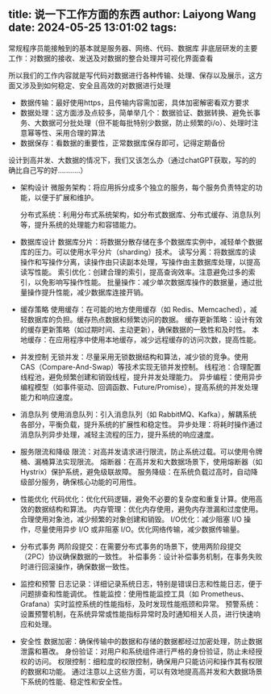 title: 说一下工作方面的东西
author: Laiyong Wang
date: 2024-05-25 13:01:02
tags:
---
常规程序员能接触到的基本就是服务器、网络、代码、数据库
非底层研发的主要工作：对数据的接收、发送及对数据的整合处理并可视化界面查看

所以我们的工作内容就是写代码对数据进行各种传输、处理、保存以及展示，这方面又涉及到如何稳定、安全且高效的对数据进行处理

- 数据传输：最好使用https，且传输内容需加密，具体加密解密看双方要求
- 数据处理：这方面涉及点较多，简单举几个：数据验证、数据转换、避免长事务、大数据可分批处理（但不能每批特别少数据，防止频繁的i/o）、处理时注意幂等性、采用合理的算法
- 数据保存：看数据的重要性，正常数据库保存即可，记得定期备份

设计到高并发、大数据的情况下，我们又该怎么办（通过chatGPT获取，写的的确比自己写的好...........）
- 架构设计
  微服务架构：将应用拆分成多个独立的服务，每个服务负责特定的功能，以便于扩展和维护。

  分布式系统：利用分布式系统架构，如分布式数据库、分布式缓存、消息队列等，提升系统的处理能力和容错能力。

- 数据库设计
  数据库分片：将数据分散存储在多个数据库实例中，减轻单个数据库的压力。可以使用水平分片（sharding）技术。
  读写分离：将数据库的读操作和写操作分离，读操作由只读副本处理，写操作由主数据库处理，以提高读写性能。
  索引优化：创建合理的索引，提高查询效率。注意避免过多的索引，以免影响写操作性能。
  批量操作：减少单次数据库操作的数据量，通过批量操作提升性能，减少数据库连接开销。

- 缓存策略
  使用缓存：在可能的地方使用缓存（如 Redis、Memcached），减轻数据库的负担。缓存热点数据和频繁访问的数据。
  缓存更新策略：设计有效的缓存更新策略（如过期时间、主动更新），确保数据的一致性和及时性。
  本地缓存：在应用程序中使用本地缓存，减少远程缓存的访问次数，提高性能。
  
- 并发控制
  无锁并发：尽量采用无锁数据结构和算法，减少锁的竞争。使用 CAS（Compare-And-Swap）等技术实现无锁并发控制。
  线程池：合理配置线程池，避免频繁创建和销毁线程，提升并发处理能力。
  异步编程：使用异步编程模型（如事件驱动、回调函数、Future/Promise），提高系统的并发处理能力和响应速度。


- 消息队列
  使用消息队列：引入消息队列（如 RabbitMQ、Kafka），解耦系统各部分，平衡负载，提升系统的扩展性和稳定性。
  异步处理：将耗时操作通过消息队列异步处理，减轻主流程的压力，提升系统的响应速度。

- 服务限流和降级
  限流：对高并发请求进行限流，防止系统过载。可以使用令牌桶、漏桶算法实现限流。
  熔断器：在高并发和大数据场景下，使用熔断器（如 Hystrix）保护系统，避免级联故障。
  服务降级：在系统负载过高时，自动降级部分服务，确保核心功能的可用性。

- 性能优化
  代码优化：优化代码逻辑，避免不必要的复杂度和重复计算。使用高效的数据结构和算法。
  内存管理：优化内存使用，避免内存泄漏和过度使用。合理使用对象池，减少频繁的对象创建和销毁。
  I/O优化：减少阻塞 I/O 操作，尽量使用异步 I/O 或非阻塞 I/O。优化网络传输，减少数据传输量。

- 分布式事务
  两阶段提交：在需要分布式事务的场景下，使用两阶段提交（2PC）协议确保数据的一致性。
  补偿事务：设计补偿事务机制，在事务失败时进行回滚操作，确保数据一致性。

- 监控和预警
  日志记录：详细记录系统日志，特别是错误日志和性能日志，便于问题排查和性能调优。
  性能监控：使用性能监控工具（如 Prometheus、Grafana）实时监控系统的性能指标，及时发现性能瓶颈和异常。
  预警系统：设置预警机制，在系统异常或性能指标异常时及时通知相关人员，进行快速响应和处理。

- 安全性
  数据加密：确保传输中的数据和存储的数据都经过加密处理，防止数据泄露和篡改。
  身份验证：对用户和系统组件进行严格的身份验证，防止未经授权的访问。
  权限控制：细粒度的权限控制，确保用户只能访问和操作其有权限的数据和功能。
  通过注意以上这些方面，可以有效地提高高并发和大数据场景下系统的性能、稳定性和安全性。


